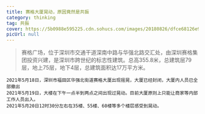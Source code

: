 ```yaml
---
title: 赛格大厦晃动，原因竟然是共振
category: thinking
tag: 共振
cover: https://5b0988e595225.cdn.sohucs.com/images/20180826/dfce68126e974af08a03e71a2b578caa.gif
picUrl: null
---
```


> 赛格广场，位于深圳市交通干道深南中路与华强北路交汇处，由深圳赛格集团投资兴建，是深圳市跨世纪的标志性建筑。总高355.8米，总建筑层79层，地上75层，地下4层，总建筑面积达17万平方米。

```
2021年5月18日，深圳市福田区华强北街道赛格大厦出现摇晃，大厦已经封闭，大厦内人员已全部撤出
2021年5月19日，大楼在下午一点半到两点之间出现过晃动。目前大厦原则上只能让商家等内部工作人员出入。
2021年5月20日12时30分左右在35楼、55楼、60楼等多个楼层感受到晃动。
```